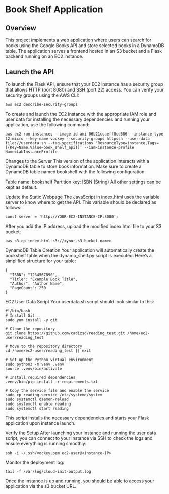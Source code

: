 # Book Shelf Application

## Overview

This project implements a web application where users can search for books using the Google Books API and store selected books in a DynamoDB table. The application serves a frontend hosted in an S3 bucket and a Flask backend running on an EC2 instance.

## Launch the API

To launch the Flask API, ensure that your EC2 instance has a security group that allows HTTP (port 8080) and SSH (port 22) access. You can verify your security groups using the AWS CLI:

```bash
aws ec2 describe-security-groups
```
To create and launch the EC2 instance with the appropriate IAM role and user data for installing the necessary dependencies and running your application, use the following command:
```
aws ec2 run-instances --image-id ami-06b21ccaeff8cd686 --instance-type t2.micro --key-name vockey --security-groups httpssh --user-data file://userdata.sh --tag-specifications 'ResourceType=instance,Tags=[{Key=Name,Value=book_shelf_api}]' --iam-instance-profile Name=LabInstanceProfile
```

Changes to the Server
This version of the application interacts with a DynamoDB table to store book information. Make sure to create a DynamoDB table named bookshelf with the following configuration:

Table name: bookshelf
Partition key: ISBN (String)
All other settings can be kept as default.

Update the Static Webpage
The JavaScript in index.html uses the variable server to know where to get the API. This variable should be declared as follows:
```
const server = 'http://YOUR-EC2-INSTANCE-IP:8080';
```

After you add the IP address, upload the modified index.html file to your S3 bucket:
```
aws s3 cp index.html s3://<your-s3-bucket-name>
```

DynamoDB Table Creation
Your application will automatically create the bookshelf table when the dynamo_shelf.py script is executed. Here’s a simplified structure for your table:
```
{
  "ISBN": "1234567890",
  "Title": "Example Book Title",
  "Author": "Author Name",
  "PageCount": 250
}
```

EC2 User Data Script
Your userdata.sh script should look similar to this:
```
#!/bin/bash
# Install Git
sudo yum install -y git

# Clone the repository
git clone https://github.com/cadizsd/reading_test.git /home/ec2-user/reading_test

# Move to the repository directory
cd /home/ec2-user/reading_test || exit

# Set up the Python virtual environment
sudo python3 -m venv .venv
source .venv/bin/activate

# Install required dependencies
.venv/bin/pip install -r requirements.txt

# Copy the service file and enable the service
sudo cp reading.service /etc/systemd/system
sudo systemctl daemon-reload
sudo systemctl enable reading
sudo systemctl start reading
```

This script installs the necessary dependencies and starts your Flask application upon instance launch.

Verify the Setup
After launching your instance and running the user data script, you can connect to your instance via SSH to check the logs and ensure everything is running smoothly:
```
ssh -i ~/.ssh/vockey.pem ec2-user@<instance-IP>
```
Monitor the deployment log:
```
tail -f /var/log/cloud-init-output.log
```
Once the instance is up and running, you should be able to access your application via the s3 bucket URL.
